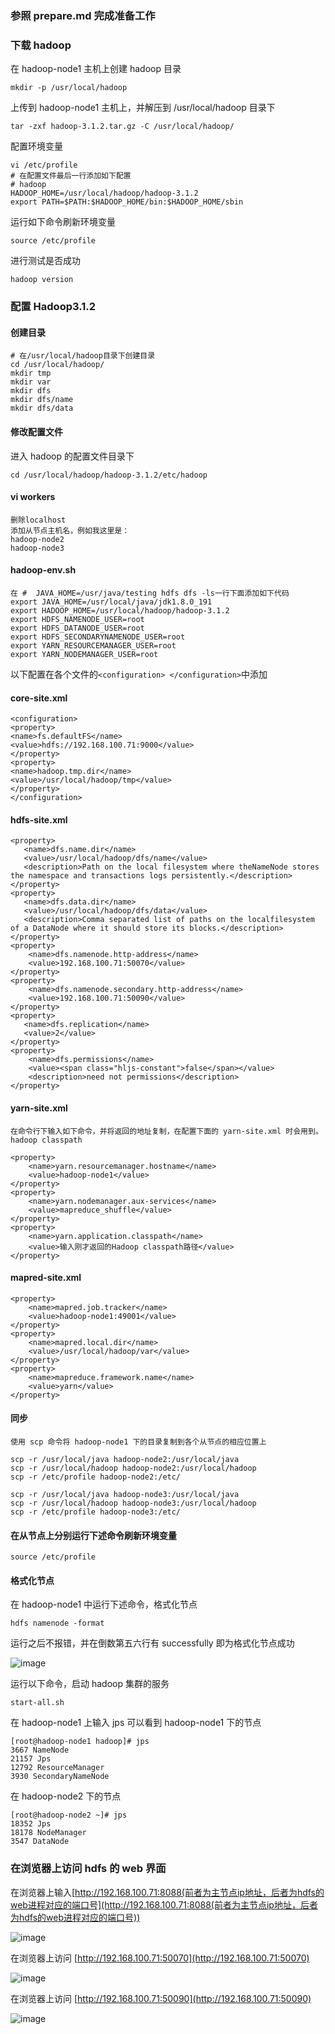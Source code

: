 ### 参照 prepare.md 完成准备工作

### 下载 hadoop

在 hadoop-node1 主机上创建 hadoop 目录

    mkdir -p /usr/local/hadoop

上传到 hadoop-node1 主机上，并解压到 /usr/local/hadoop 目录下

    tar -zxf hadoop-3.1.2.tar.gz -C /usr/local/hadoop/

配置环境变量

    vi /etc/profile
    # 在配置文件最后一行添加如下配置
    # hadoop
    HADOOP_HOME=/usr/local/hadoop/hadoop-3.1.2
    export PATH=$PATH:$HADOOP_HOME/bin:$HADOOP_HOME/sbin

运行如下命令刷新环境变量

    source /etc/profile

进行测试是否成功

    hadoop version

### 配置 Hadoop3.1.2

#### 创建目录

    # 在/usr/local/hadoop目录下创建目录
    cd /usr/local/hadoop/
    mkdir tmp     
    mkdir var  
    mkdir dfs  
    mkdir dfs/name  
    mkdir dfs/data

#### 修改配置文件

进入 hadoop 的配置文件目录下

    cd /usr/local/hadoop/hadoop-3.1.2/etc/hadoop

#### vi workers

    删除localhost
    添加从节点主机名，例如我这里是：
    hadoop-node2
    hadoop-node3

#### hadoop-env.sh

    在 #  JAVA_HOME=/usr/java/testing hdfs dfs -ls一行下面添加如下代码
    export JAVA_HOME=/usr/local/java/jdk1.8.0_191
    export HADOOP_HOME=/usr/local/hadoop/hadoop-3.1.2
    export HDFS_NAMENODE_USER=root
    export HDFS_DATANODE_USER=root
    export HDFS_SECONDARYNAMENODE_USER=root
    export YARN_RESOURCEMANAGER_USER=root
    export YARN_NODEMANAGER_USER=root

以下配置在各个文件的`<configuration> </configuration>`中添加

#### core-site.xml

    <configuration>
    <property>
    <name>fs.defaultFS</name>
    <value>hdfs://192.168.100.71:9000</value>
    </property>
    <property>
    <name>hadoop.tmp.dir</name>
    <value>/usr/local/hadoop/tmp</value>
    </property>
    </configuration>

#### hdfs-site.xml

    <property>
       <name>dfs.name.dir</name>
       <value>/usr/local/hadoop/dfs/name</value>
       <description>Path on the local filesystem where theNameNode stores the namespace and transactions logs persistently.</description>
    </property>
    <property>
       <name>dfs.data.dir</name>
       <value>/usr/local/hadoop/dfs/data</value>
       <description>Comma separated list of paths on the localfilesystem of a DataNode where it should store its blocks.</description>
    </property>
    <property>
        <name>dfs.namenode.http-address</name>
        <value>192.168.100.71:50070</value>
    </property>
    <property>
        <name>dfs.namenode.secondary.http-address</name>
        <value>192.168.100.71:50090</value>
    </property>
    <property>
       <name>dfs.replication</name>
       <value>2</value>
    </property> 
    <property>
        <name>dfs.permissions</name>
        <value><span class="hljs-constant">false</span></value>
        <description>need not permissions</description>
    </property>
    
#### yarn-site.xml

    在命令行下输入如下命令，并将返回的地址复制，在配置下面的 yarn-site.xml 时会用到。
    hadoop classpath

    <property>
        <name>yarn.resourcemanager.hostname</name>
        <value>hadoop-node1</value>
    </property>
    <property>
        <name>yarn.nodemanager.aux-services</name>
        <value>mapreduce_shuffle</value>
    </property>
    <property>
        <name>yarn.application.classpath</name>
        <value>输入刚才返回的Hadoop classpath路径</value>
    </property>
    
#### mapred-site.xml

    <property>
        <name>mapred.job.tracker</name>
        <value>hadoop-node1:49001</value>
    </property>
    <property>
        <name>mapred.local.dir</name>
        <value>/usr/local/hadoop/var</value>
    </property>
    <property>
        <name>mapreduce.framework.name</name>
        <value>yarn</value>
    </property>
    
#### 同步

    使用 scp 命令将 hadoop-node1 下的目录复制到各个从节点的相应位置上

    scp -r /usr/local/java hadoop-node2:/usr/local/java
    scp -r /usr/local/hadoop hadoop-node2:/usr/local/hadoop
    scp -r /etc/profile hadoop-node2:/etc/

    scp -r /usr/local/java hadoop-node3:/usr/local/java
    scp -r /usr/local/hadoop hadoop-node3:/usr/local/hadoop
    scp -r /etc/profile hadoop-node3:/etc/
    
#### 在从节点上分别运行下述命令刷新环境变量

    source /etc/profile
    
#### 格式化节点

在 hadoop-node1 中运行下述命令，格式化节点

    hdfs namenode -format
    
运行之后不报错，并在倒数第五六行有 successfully 即为格式化节点成功

![image](https://github.com/yuanyaru/hadoop/blob/master/images/start-hadoop.jpg)

运行以下命令，启动 hadoop 集群的服务

    start-all.sh
    
在 hadoop-node1 上输入 jps 可以看到 hadoop-node1 下的节点

    [root@hadoop-node1 hadoop]# jps
    3667 NameNode
    21157 Jps
    12792 ResourceManager
    3930 SecondaryNameNode
    
在 hadoop-node2 下的节点

    [root@hadoop-node2 ~]# jps
    18352 Jps
    18178 NodeManager
    3547 DataNode

### 在浏览器上访问 hdfs 的 web 界面

在浏览器上输入[http://192.168.100.71:8088(前者为主节点ip地址，后者为hdfs的web进程对应的端口号](http://192.168.100.71:8088(前者为主节点ip地址，后者为hdfs的web进程对应的端口号))

![image](https://github.com/yuanyaru/hadoop/blob/master/images/8088.jpg)

在浏览器上访问 [http://192.168.100.71:50070](http://192.168.100.71:50070)

![image](https://github.com/yuanyaru/hadoop/blob/master/images/50070.jpg)

在浏览器上访问 [http://192.168.100.71:50090](http://192.168.100.71:50090)

![image](https://github.com/yuanyaru/hadoop/blob/master/images/50090.jpg)
